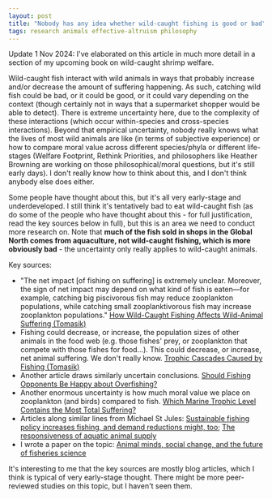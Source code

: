 ```yaml
---
layout: post
title: "Nobody has any idea whether wild-caught fishing is good or bad"
tags: research animals effective-altruism philosophy
---
```


Update 1 Nov 2024: I've elaborated on this article in much more detail in a section of my upcoming book on wild-caught shrimp welfare.  

Wild-caught fish interact with wild animals in ways that probably increase and/or decrease the amount of suffering happening. As such, catching wild fish could be bad, or it could be good, or it could vary depending on the context (though certainly not in ways that a supermarket shopper would be able to detect). There is extreme uncertainty here, due to the complexity of these interactions (which occur within-species and cross-species interactions). Beyond that empirical uncertainty, nobody really knows what the lives of most wild animals are like (in terms of subjective experience) or how to compare moral value across different species/phyla or different life-stages (Welfare Footprint, Rethink Priorities, and philosophers like Heather Browning are working on those philosophical/moral questions, but it's still early days). I don't really know how to think about this, and I don't think anybody else does either.

Some people have thought about this, but it's all very early-stage and underdeveloped. I still think it's tentatively bad to eat wild-caught fish (as do some of the people who have thought about this - for full justification, read the key sources below in full), but this is an area we need to conduct more research on. Note that **much of the fish sold in shops in the Global North comes from aquaculture, not wild-caught fishing, which is more obviously bad** - the uncertainty only really applies to wild-caught animals.

Key sources:
- "The net impact [of fishing on suffering] is extremely unclear. Moreover, the sign of net impact may depend on what kind of fish is eaten—for example, catching big piscivorous fish may reduce zooplankton populations, while catching small zooplanktivorous fish may increase zooplankton populations." [How Wild-Caught Fishing Affects Wild-Animal Suffering (Tomasik)](https://reducing-suffering.org/wild-caught-fishing-affects-wild-animal-suffering/)
- Fishing could decrease, or increase, the population sizes of other animals in the food web (e.g. those fishes' prey, or zooplankton that compete with those fishes for food...). This could decrease, or increase, net animal suffering. We don't really know. [Trophic Cascades Caused by Fishing (Tomasik)](https://reducing-suffering.org/trophic-cascades-caused-fishing/)
- Another article draws similarly uncertain conclusions. [Should Fishing Opponents Be Happy about Overfishing?](https://reducing-suffering.org/should-fishing-opponents-be-happy-about-overfishing/)
- Another enormous uncertainty is how much moral value we place on zooplankton (and birds) compared to fish. [Which Marine Trophic Level Contains the Most Total Suffering?](https://reducing-suffering.org/marine-trophic-level-contains-total-suffering/)
- Articles along similar lines from Michael St Jules: [Sustainable fishing policy increases fishing, and demand reductions might, too](https://forum.effectivealtruism.org/posts/deLYgvyKeJyfuRCu6/sustainable-fishing-policy-increases-fishing-and-demand); [The responsiveness of aquatic animal supply](https://forum.effectivealtruism.org/posts/nvxvMbd8RCnrCDKtC/the-responsiveness-of-aquatic-animal-supply)
- I wrote a paper on the topic: [Animal minds, social change, and the future of fisheries science](https://www.frontiersin.org/articles/10.3389/fmars.2021.684841/full)

It's interesting to me that the key sources are mostly blog articles, which I think is typical of very early-stage thought. There might be more peer-reviewed studies on this topic, but I haven't seen them.

